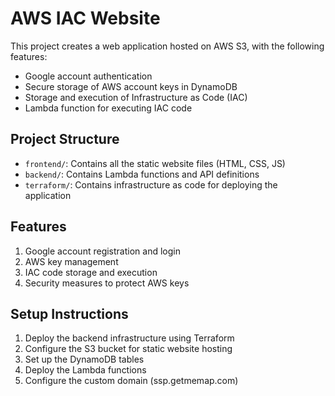 # AWS IAC Website

This project creates a web application hosted on AWS S3, with the following features:
- Google account authentication
- Secure storage of AWS account keys in DynamoDB
- Storage and execution of Infrastructure as Code (IAC)
- Lambda function for executing IAC code

## Project Structure
- `frontend/`: Contains all the static website files (HTML, CSS, JS)
- `backend/`: Contains Lambda functions and API definitions
- `terraform/`: Contains infrastructure as code for deploying the application

## Features
1. Google account registration and login
2. AWS key management
3. IAC code storage and execution
4. Security measures to protect AWS keys

## Setup Instructions
1. Deploy the backend infrastructure using Terraform
2. Configure the S3 bucket for static website hosting
3. Set up the DynamoDB tables
4. Deploy the Lambda functions
5. Configure the custom domain (ssp.getmemap.com)
